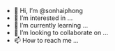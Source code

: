 - 👋 Hi, I’m @sonhaiphong
- 👀 I’m interested in ...
- 🌱 I’m currently learning ...
- 💞️ I’m looking to collaborate on ...
- 📫 How to reach me ...

<!---
sonhaiphong/sonhaiphong is a ✨ special ✨ repository because its `README.md` (this file) appears on your GitHub profile.
You can click the Preview link to take a look at your changes.
--->
